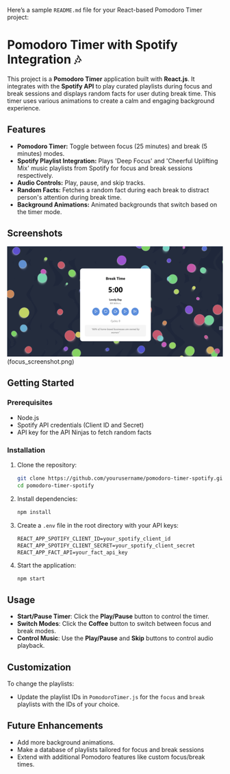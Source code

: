 Here’s a sample `README.md` file for your React-based Pomodoro Timer project:
# Pomodoro Timer with Spotify Integration 🎶

This project is a **Pomodoro Timer** application built with **React.js**. It integrates with the **Spotify API** to play curated playlists during focus and break sessions and displays random facts for user duting break time. This timer uses various animations to create a calm and engaging background experience.

## Features
- **Pomodoro Timer:** Toggle between focus (25 minutes) and break (5 minutes) modes.
- **Spotify Playlist Integration:** Plays 'Deep Focus' and 'Cheerful Uplifting Mix' music playlists from Spotify for focus and break sessions respectively.
- **Audio Controls:** Play, pause, and skip tracks.
- **Random Facts:** Fetches a random fact during each break to distract person's attention during break time.
- **Background Animations:** Animated backgrounds that switch based on the timer mode.

## Screenshots
![Pomodoro Timer Screenshot](break_screenshot.png)(focus_screenshot.png)

## Getting Started

### Prerequisites
- Node.js
- Spotify API credentials (Client ID and Secret)
- API key for the API Ninjas to fetch random facts 

### Installation
1. Clone the repository:
   ```bash
   git clone https://github.com/yourusername/pomodoro-timer-spotify.git
   cd pomodoro-timer-spotify
   ```

2. Install dependencies:
   ```bash
   npm install
   ```

3. Create a `.env` file in the root directory with your API keys:
   ```plaintext
   REACT_APP_SPOTIFY_CLIENT_ID=your_spotify_client_id
   REACT_APP_SPOTIFY_CLIENT_SECRET=your_spotify_client_secret
   REACT_APP_FACT_API=your_fact_api_key
   ```

4. Start the application:
   ```bash
   npm start
   ```

## Usage
- **Start/Pause Timer**: Click the **Play/Pause** button to control the timer.
- **Switch Modes**: Click the **Coffee** button to switch between focus and break modes.
- **Control Music**: Use the **Play/Pause** and **Skip** buttons to control audio playback.

## Customization
To change the playlists:
- Update the playlist IDs in `PomodoroTimer.js` for the `focus` and `break` playlists with the IDs of your choice.

## Future Enhancements
- Add more background animations.
- Make a database of playlists tailored for focus and break sessions
- Extend with additional Pomodoro features like custom focus/break times.
